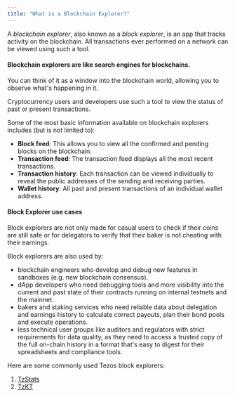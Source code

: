 ```yaml
---
title: "What is a Blockchain Explorer?"
---
```


A _blockchain explorer_, also known as a _block explorer_, is an app that tracks activity on the blockchain. All transactions ever performed on a network can be viewed using such a tool.

#### Blockchain explorers are like search engines for blockchains.  

You can think of it as a window into the blockchain world, allowing you to observe what's happening in it.

Cryptocurrency users and developers use such a tool to view the status of past or present transactions.

Some of the most basic information available on blockchain explorers includes (but is not limited to):

* **Block feed**: This allows you to view all the confirmed and pending blocks on the blockchain.
* **Transaction feed**: The transaction feed displays all the most recent transactions.
* **Transaction history**: Each transaction can be viewed individually to reveal the public addresses of the sending and receiving parties.
* **Wallet history**: All past and present transactions of an individual wallet address.

#### Block Explorer use cases

Block explorers are not only made for casual users to check if their coins are still safe or for delegators to verify that their baker is not cheating with their earnings.

Block explorers are also used by:

* blockchain engineers who develop and debug new features in sandboxes (e.g. new blockchain consensus).
* dApp developers who need debugging tools and more visibility into the current and past state of their contracts running on internal testnets and the mainnet.
* bakers and staking services who need reliable data about delegation and earnings history to calculate correct payouts, plan their bond pools and execute operations.
* less technical user groups like auditors and regulators with strict requirements for data quality, as they need to access a trusted copy of the full on-chain history in a format that's easy to digest for their spreadsheets and compliance tools.

Here are some commonly used Tezos block explorers:

1. [TzStats](https://tzstats.com/)
2. [TzKT](https://tzkt.io/)



